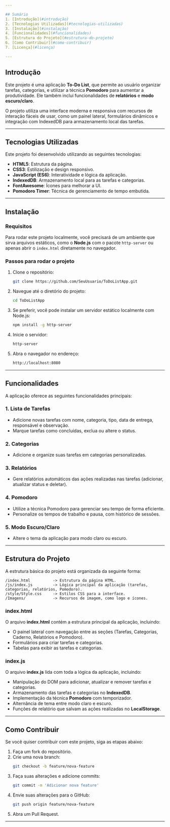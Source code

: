 ---## Sumário1. [Introdução](#introdução)2. [Tecnologias Utilizadas](#tecnologias-utilizadas)3. [Instalação](#instalação)4. [Funcionalidades](#funcionalidades)5. [Estrutura do Projeto](#estrutura-do-projeto)6. [Como Contribuir](#como-contribuir)7. [Licença](#licença)---## IntroduçãoEste projeto é uma aplicação **To-Do List**, que permite ao usuário organizar tarefas, categorias, e utilizar a técnica **Pomodoro** para aumentar a produtividade. Ele também inclui funcionalidades de **relatórios** e **modo escuro/claro**.O projeto utiliza uma interface moderna e responsiva com recursos de interação fáceis de usar, como um painel lateral, formulários dinâmicos e integração com IndexedDB para armazenamento local das tarefas.---## Tecnologias UtilizadasEste projeto foi desenvolvido utilizando as seguintes tecnologias:- **HTML5**: Estrutura da página.- **CSS3**: Estilização e design responsivo.- **JavaScript (ES6)**: Interatividade e lógica da aplicação.- **IndexedDB**: Armazenamento local para as tarefas e categorias.- **FontAwesome**: Ícones para melhorar a UI.- **Pomodoro Timer**: Técnica de gerenciamento de tempo embutida.---## Instalação### RequisitosPara rodar este projeto localmente, você precisará de um ambiente que sirva arquivos estáticos, como o **Node.js** com o pacote `http-server` ou apenas abrir o `index.html` diretamente no navegador.### Passos para rodar o projeto1. Clone o repositório:   ```bash   git clone https://github.com/SeuUsuario/ToDoListApp.git   ```2. Navegue até o diretório do projeto:   ```bash   cd ToDoListApp   ```3. Se preferir, você pode instalar um servidor estático localmente com Node.js:   ```bash   npm install -g http-server   ```4. Inicie o servidor:   ```bash   http-server   ```5. Abra o navegador no endereço:   ```bash   http://localhost:8080   ```---## FuncionalidadesA aplicação oferece as seguintes funcionalidades principais:### 1. **Lista de Tarefas**   - Adicione novas tarefas com nome, categoria, tipo, data de entrega, responsável e observação.   - Marque tarefas como concluídas, exclua ou altere o status.### 2. **Categorias**   - Adicione e organize suas tarefas em categorias personalizadas.### 3. **Relatórios**   - Gere relatórios automáticos das ações realizadas nas tarefas (adicionar, atualizar status e deletar).### 4. **Pomodoro**   - Utilize a técnica Pomodoro para gerenciar seu tempo de forma eficiente.   - Personalize os tempos de trabalho e pausa, com histórico de sessões.### 5. **Modo Escuro/Claro**   - Altere o tema da aplicação para modo claro ou escuro.---## Estrutura do ProjetoA estrutura básica do projeto está organizada da seguinte forma:```/index.html          -> Estrutura da página HTML./js/index.js         -> Lógica principal da aplicação (tarefas, categorias, relatórios, Pomodoro)./style/Style.css     -> Estilos CSS para a interface./Imagens/            -> Recursos de imagem, como logo e ícones.```### index.htmlO arquivo **index.html** contém a estrutura principal da aplicação, incluindo:- O painel lateral com navegação entre as seções (Tarefas, Categorias, Caderno, Relatórios e Pomodoro).- Formulários para criar tarefas e categorias.- Tabelas para exibir as tarefas e categorias.  ### index.jsO arquivo **index.js** lida com toda a lógica da aplicação, incluindo:- Manipulação do DOM para adicionar, atualizar e remover tarefas e categorias.- Armazenamento das tarefas e categorias no **IndexedDB**.- Implementação da técnica **Pomodoro** com temporizador.- Alternância de tema entre modo claro e escuro.- Funções de relatório que salvam as ações realizadas no **LocalStorage**.---## Como ContribuirSe você quiser contribuir com este projeto, siga as etapas abaixo:1. Faça um fork do repositório.2. Crie uma nova branch:   ```bash   git checkout -b feature/nova-feature   ```3. Faça suas alterações e adicione commits:   ```bash   git commit -m 'Adicionar nova feature'   ```4. Envie suas alterações para o GitHub:   ```bash   git push origin feature/nova-feature   ```5. Abra um Pull Request.---